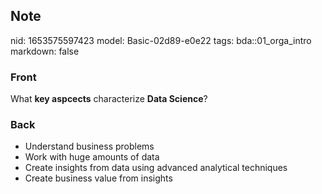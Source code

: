 ## Note
nid: 1653575597423
model: Basic-02d89-e0e22
tags: bda::01_orga_intro
markdown: false

### Front
What <b>key aspcects</b> characterize <b>Data Science</b>?

### Back
<ul>
  <li>Understand business problems
  <li>Work with huge amounts of data
  <li>Create insights from data using advanced analytical
  techniques
  <li>Create business value from insights
</ul>
